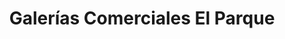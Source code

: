 ---
title: "Galerías Comerciales El Parque"
url: /santiago-de-surco/galerias-comerciales-el-parque/
shop: Einkaufszentrum
---